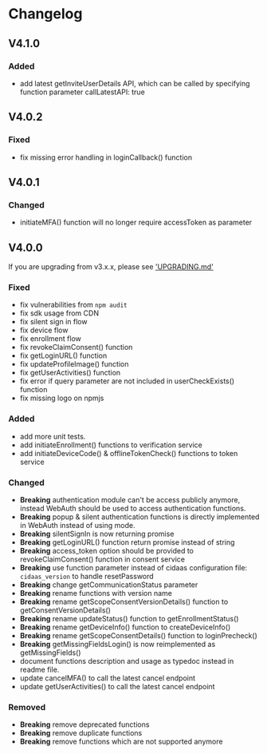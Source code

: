 # Changelog

## V4.1.0

### Added
- add latest getInviteUserDetails API, which can be called by specifying function parameter callLatestAPI: true

## V4.0.2

### Fixed
- fix missing error handling in loginCallback() function

## V4.0.1

### Changed
- initiateMFA() function will no longer require accessToken as parameter

## V4.0.0

If you are upgrading from v3.x.x,  please see ['UPGRADING.md'](UPGRADING.md)

### Fixed
- fix vulnerabilities from `npm audit`
- fix sdk usage from CDN
- fix silent sign in flow
- fix device flow
- fix enrollment flow
- fix revokeClaimConsent() function
- fix getLoginURL() function
- fix updateProfileImage() function
- fix getUserActivities() function
- fix error if query parameter are not included in userCheckExists() function
- fix missing logo on npmjs

### Added
- add more unit tests.
- add initiateEnrollment() functions to verification service
- add initiateDeviceCode() & offlineTokenCheck() functions to token service

### Changed
- **Breaking** authentication module can't be access publicly anymore, instead WebAuth should be used to access authentication functions.
- **Breaking** popup & silent authentication functions is directly implemented in WebAuth instead of using mode.
- **Breaking** silentSignIn is now returning promise
- **Breaking** getLoginURL() function return promise instead of string
- **Breaking** access_token option should be provided to revokeClaimConsent() function in consent service
- **Breaking** use function parameter instead of cidaas configuration file: `cidaas_version` to handle resetPassword
- **Breaking** change getCommunicationStatus parameter
- **Breaking** rename functions with version name
- **Breaking** rename getScopeConsentVersionDetails() function to getConsentVersionDetails()
- **Breaking** rename updateStatus() function to getEnrollmentStatus()
- **Breaking** rename getDeviceInfo() function to createDeviceInfo()
- **Breaking** rename getScopeConsentDetails() function to loginPrecheck()
- **Breaking** getMissingFieldsLogin() is now reimplemented as getMissingFields()
- document functions description and usage as typedoc instead in readme file.
- update cancelMFA() to call the latest cancel endpoint
- update getUserActivities() to call the latest cancel endpoint

### Removed
- **Breaking** remove deprecated functions
- **Breaking** remove duplicate functions
- **Breaking** remove functions which are not supported anymore
